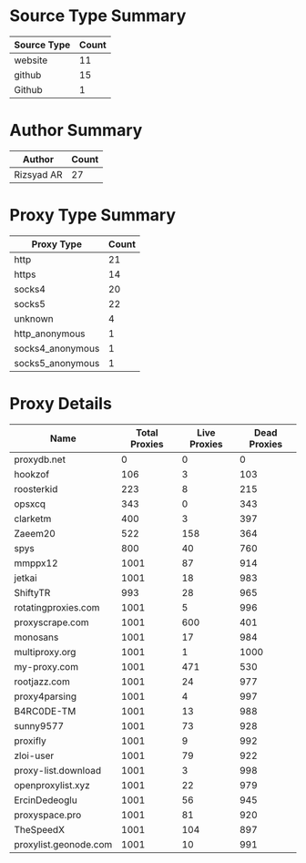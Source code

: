 # Source Type Summary

| Source Type | Count |
|-------------|-------|
| website | 11 |
| github | 15 |
| Github | 1 |


# Author Summary

| Author | Count |
|--------|-------|
| Rizsyad AR | 27 |


# Proxy Type Summary

| Proxy Type | Count |
|------------|-------|
| http | 21 |
| https | 14 |
| socks4 | 20 |
| socks5 | 22 |
| unknown | 4 |
| http_anonymous | 1 |
| socks4_anonymous | 1 |
| socks5_anonymous | 1 |


# Proxy Details

| Name | Total Proxies | Live Proxies | Dead Proxies |
|------|---------------|--------------|---------------|
| proxydb.net | 0 | 0 | 0 |
| hookzof | 106 | 3 | 103 |
| roosterkid | 223 | 8 | 215 |
| opsxcq | 343 | 0 | 343 |
| clarketm | 400 | 3 | 397 |
| Zaeem20 | 522 | 158 | 364 |
| spys | 800 | 40 | 760 |
| mmppx12 | 1001 | 87 | 914 |
| jetkai | 1001 | 18 | 983 |
| ShiftyTR | 993 | 28 | 965 |
| rotatingproxies.com | 1001 | 5 | 996 |
| proxyscrape.com | 1001 | 600 | 401 |
| monosans | 1001 | 17 | 984 |
| multiproxy.org | 1001 | 1 | 1000 |
| my-proxy.com | 1001 | 471 | 530 |
| rootjazz.com | 1001 | 24 | 977 |
| proxy4parsing | 1001 | 4 | 997 |
| B4RC0DE-TM | 1001 | 13 | 988 |
| sunny9577 | 1001 | 73 | 928 |
| proxifly | 1001 | 9 | 992 |
| zloi-user | 1001 | 79 | 922 |
| proxy-list.download | 1001 | 3 | 998 |
| openproxylist.xyz | 1001 | 22 | 979 |
| ErcinDedeoglu | 1001 | 56 | 945 |
| proxyspace.pro | 1001 | 81 | 920 |
| TheSpeedX | 1001 | 104 | 897 |
| proxylist.geonode.com | 1001 | 10 | 991 |
